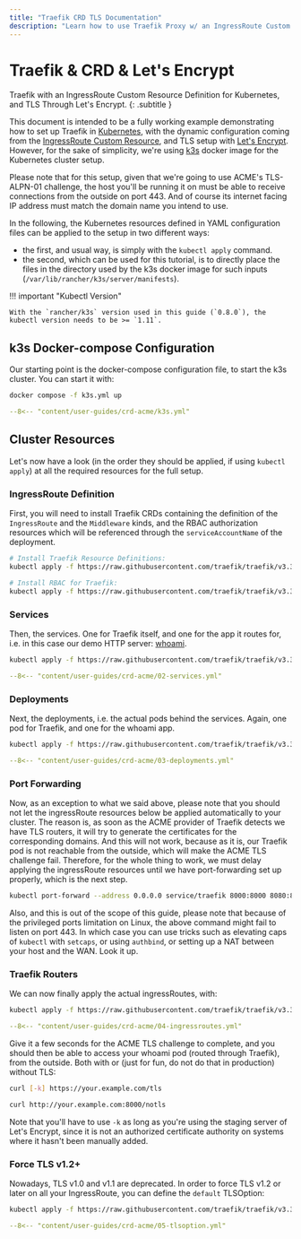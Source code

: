 ```yaml
---
title: "Traefik CRD TLS Documentation"
description: "Learn how to use Traefik Proxy w/ an IngressRoute Custom Resource Definition (CRD) for Kubernetes, and TLS with Let's Encrypt. Read the technical documentation."
---
```


# Traefik & CRD & Let's Encrypt

Traefik with an IngressRoute Custom Resource Definition for Kubernetes, and TLS Through Let's Encrypt.
{: .subtitle }

This document is intended to be a fully working example demonstrating how to set up Traefik in [Kubernetes](https://kubernetes.io),
with the dynamic configuration coming from the [IngressRoute Custom Resource](../../providers/kubernetes-crd.md),
and TLS setup with [Let's Encrypt](https://letsencrypt.org).
However, for the sake of simplicity, we're using [k3s](https://github.com/rancher/k3s)  docker image for the Kubernetes cluster setup.

Please note that for this setup, given that we're going to use ACME's TLS-ALPN-01 challenge, the host you'll be running it on must be able to receive connections from the outside on port 443.
And of course its internet facing IP address must match the domain name you intend to use.

In the following, the Kubernetes resources defined in YAML configuration files can be applied to the setup in two different ways:

- the first, and usual way, is simply with the `kubectl apply` command.
- the second, which can be used for this tutorial, is to directly place the files in the directory used by the k3s docker image for such inputs (`/var/lib/rancher/k3s/server/manifests`).

!!! important "Kubectl Version"

    With the `rancher/k3s` version used in this guide (`0.8.0`), the kubectl version needs to be >= `1.11`.

## k3s Docker-compose Configuration

Our starting point is the docker-compose configuration file, to start the k3s cluster.
You can start it with:

```bash
docker compose -f k3s.yml up
```

```yaml
--8<-- "content/user-guides/crd-acme/k3s.yml"
```

## Cluster Resources

Let's now have a look (in the order they should be applied, if using `kubectl apply`) at all the required resources for the full setup.

### IngressRoute Definition

First, you will need to install Traefik CRDs containing the definition of the `IngressRoute` and the `Middleware` kinds, 
and the RBAC authorization resources which will be referenced through the `serviceAccountName` of the deployment.

```bash
# Install Traefik Resource Definitions:
kubectl apply -f https://raw.githubusercontent.com/traefik/traefik/v3.3/docs/content/reference/dynamic-configuration/kubernetes-crd-definition-v1.yml

# Install RBAC for Traefik:
kubectl apply -f https://raw.githubusercontent.com/traefik/traefik/v3.3/docs/content/reference/dynamic-configuration/kubernetes-crd-rbac.yml
```

### Services

Then, the services. One for Traefik itself, and one for the app it routes for, i.e. in this case our demo HTTP server: [whoami](https://github.com/traefik/whoami).

```bash
kubectl apply -f https://raw.githubusercontent.com/traefik/traefik/v3.3/docs/content/user-guides/crd-acme/02-services.yml
```

```yaml
--8<-- "content/user-guides/crd-acme/02-services.yml"
```

### Deployments

Next, the deployments, i.e. the actual pods behind the services.
Again, one pod for Traefik, and one for the whoami app.

```bash
kubectl apply -f https://raw.githubusercontent.com/traefik/traefik/v3.3/docs/content/user-guides/crd-acme/03-deployments.yml
```

```yaml
--8<-- "content/user-guides/crd-acme/03-deployments.yml"
```

### Port Forwarding

Now, as an exception to what we said above, please note that you should not let the ingressRoute resources below be applied automatically to your cluster.
The reason is, as soon as the ACME provider of Traefik detects we have TLS routers, it will try to generate the certificates for the corresponding domains.
And this will not work, because as it is, our Traefik pod is not reachable from the outside, which will make the ACME TLS challenge fail.
Therefore, for the whole thing to work, we must delay applying the ingressRoute resources until we have port-forwarding set up properly, which is the next step.

```bash
kubectl port-forward --address 0.0.0.0 service/traefik 8000:8000 8080:8080 443:4443 -n default
```

Also, and this is out of the scope of this guide, please note that because of the privileged ports limitation on Linux, the above command might fail to listen on port 443.
In which case you can use tricks such as elevating caps of `kubectl` with `setcaps`, or using `authbind`, or setting up a NAT between your host and the WAN.
Look it up.

### Traefik Routers

We can now finally apply the actual ingressRoutes, with:

```bash
kubectl apply -f https://raw.githubusercontent.com/traefik/traefik/v3.3/docs/content/user-guides/crd-acme/04-ingressroutes.yml
```

```yaml
--8<-- "content/user-guides/crd-acme/04-ingressroutes.yml"
```

Give it a few seconds for the ACME TLS challenge to complete, and you should then be able to access your whoami pod (routed through Traefik), from the outside.
Both with or (just for fun, do not do that in production) without TLS:

```bash
curl [-k] https://your.example.com/tls
```

```bash
curl http://your.example.com:8000/notls
```

Note that you'll have to use `-k` as long as you're using the staging server of Let's Encrypt, since it is not an authorized certificate authority on systems where it hasn't been manually added.

### Force TLS v1.2+

Nowadays, TLS v1.0 and v1.1 are deprecated.
In order to force TLS v1.2 or later on all your IngressRoute, you can define the `default` TLSOption:

```bash
kubectl apply -f https://raw.githubusercontent.com/traefik/traefik/v3.3/docs/content/user-guides/crd-acme/05-tlsoption.yml
```

```yaml
--8<-- "content/user-guides/crd-acme/05-tlsoption.yml"
```
